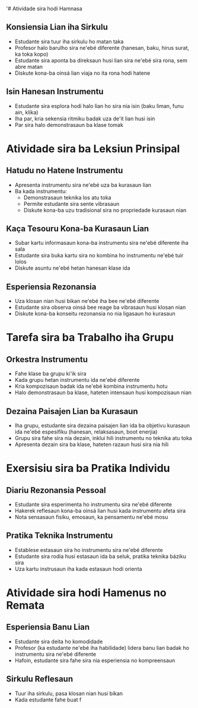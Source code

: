 '# Atividade sira hodi Hamnasa

## Konsiensia Lian iha Sirkulu
- Estudante sira tuur iha sirkulu ho matan taka
- Profesor halo barulho sira ne'ebé diferente (hanesan, baku, hirus surat, ka toka kopo)
- Estudante sira aponta ba direksaun husi lian sira ne'ebé sira rona, sem abre matan
- Diskute kona-ba oinsá lian viaja no ita rona hodi hatene

## Isin Hanesan Instrumentu
- Estudante sira esplora hodi halo lian ho sira nia isin (baku liman, funu ain, klika)
- Iha par, kria sekensia ritmiku badak uza de'it lian husi isin
- Par sira halo demonstrasaun ba klase tomak

# Atividade sira ba Leksiun Prinsipal

## Hatudu no Hatene Instrumentu
- Apresenta instrumentu sira ne'ebé uza ba kurasaun lian
- Ba kada instrumentu:
  - Demonstrasaun teknika los atu toka
  - Permite estudante sira sente vibrasaun
  - Diskute kona-ba uzu tradisional sira no propriedade kurasaun nian

## Kaça Tesouru Kona-ba Kurasaun Lian
- Subar kartu informasaun kona-ba instrumentu sira ne'ebé diferente iha sala
- Estudante sira buka kartu sira no kombina ho instrumentu ne'ebé tuir lolos
- Diskute asuntu ne'ebé hetan hanesan klase ida

## Esperiensia Rezonansia
- Uza klosan nian husi bikan ne'ebé iha bee ne'ebé diferente
- Estudante sira observa oinsá bee reage ba vibrasaun husi klosan nian
- Diskute kona-ba konseitu rezonansia no nia ligasaun ho kurasaun

# Tarefa sira ba Trabalho iha Grupu

## Orkestra Instrumentu
- Fahe klase ba grupu ki'ik sira
- Kada grupu hetan instrumentu ida ne'ebé diferente
- Kria kompozisaun badak ida ne'ebé kombina instrumentu hotu
- Halo demonstrasaun ba klase, hateten intensaun husi kompozisaun nian

## Dezaina Paisajen Lian ba Kurasaun
- Iha grupu, estudante sira dezaina paisajen lian ida ba objetivu kurasaun ida ne'ebé espesifiku (hanesan, relaksasaun, boot enerjia)
- Grupu sira fahe sira nia dezain, inklui hili instrumentu no teknika atu toka
- Apresenta dezain sira ba klase, hateten razaun husi sira nia hili 

# Exersisiu sira ba Pratika Individu

## Diariu Rezonansia Pessoal
- Estudante sira esperimenta ho instrumentu sira ne'ebé diferente
- Hakerek reflesaun kona-ba oinsá lian husi kada instrumentu afeta sira
- Nota sensasaun fisiku, emosaun, ka pensamentu ne'ebé mosu

## Pratika Teknika Instrumentu
- Establese estasaun sira ho instrumentu sira ne'ebé diferente
- Estudante sira rodia husi estasaun ida ba seluk, pratika teknika báziku sira
- Uza kartu instrusaun iha kada estasaun hodi orienta

# Atividade sira hodi Hamenus no Remata

## Esperiensia Banu Lian
- Estudante sira deita ho komodidade
- Profesor (ka estudante ne'ebé iha habilidade) lidera banu lian badak ho instrumentu sira ne'ebé diferente
- Hafoin, estudante sira fahe sira nia esperiensia no kompreensaun

## Sirkulu Reflesaun
- Tuur iha sirkulu, pasa klosan nian husi bikan
- Kada estudante fahe buat f